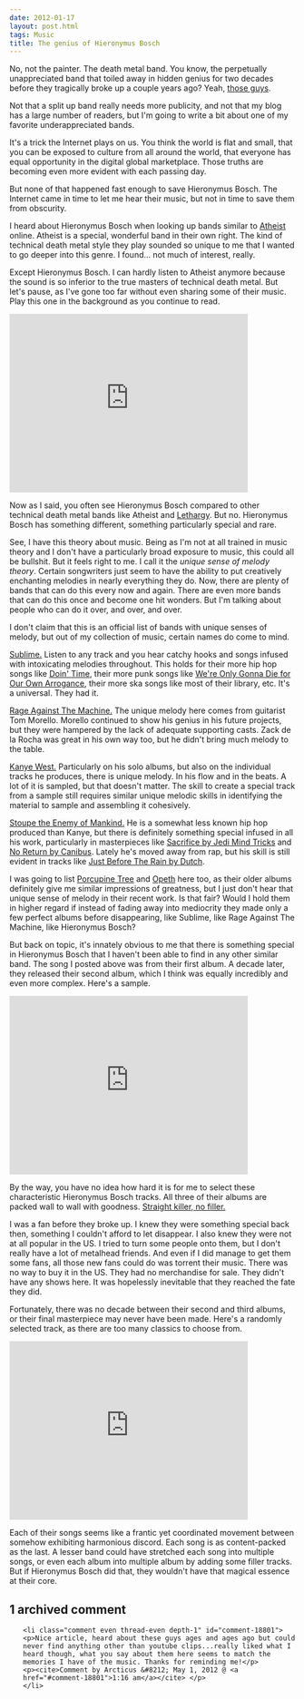 ```yaml
---
date: 2012-01-17
layout: post.html
tags: Music
title: The genius of Hieronymus Bosch
---
```


<p>No, not the painter. The death metal band. You know, the perpetually unappreciated band that toiled away in hidden genius for two decades before they tragically broke up a couple years ago? Yeah, <a href="http://www.metal-archives.com/bands/Hieronymus_Bosch/16129">those guys</a>.</p>

<p>Not that a split up band really needs more publicity, and not that my blog has a large number of readers, but I'm going to write a bit about one of my favorite underappreciated bands.</p>

<!--more-->

<p>It's a trick the Internet plays on us. You think the world is flat and small, that you can be exposed to culture from all around the world, that everyone has equal opportunity in the digital global marketplace. Those truths are becoming even more evident with each passing day.</p>

<p>But none of that happened fast enough to save Hieronymus Bosch. The Internet came in time to let me hear their music, but not in time to save them from obscurity.</p>

<p>I heard about Hieronymus Bosch when looking up bands similar to <a href="http://www.metal-archives.com/bands/Atheist/304">Atheist</a> online. Atheist is a special, wonderful band in their own right. The kind of technical death metal style they play sounded so unique to me that I wanted to go deeper into this genre. I found... not much of interest, really.</p>

<p>Except Hieronymus Bosch. I can hardly listen to Atheist anymore because the sound is so inferior to the true masters of technical death metal. But let's pause, as I've gone too far without even sharing some of their music. Play this one in the background as you continue to read.</p>

<iframe style="aspect-ratio: 4 / 3; width: 100% !important; max-width: 420px" src="http://www.youtube.com/embed/S4CkrhQ_FNs" frameborder="0" allowfullscreen></iframe>

<p>Now as I said, you often see Hieronymus Bosch compared to other technical death metal bands like Atheist and <a href="http://www.metal-archives.com/bands/Lethargy/2945">Lethargy</a>. But no. Hieronymus Bosch has something different, something particularly special and rare.</p>

<p>See, I have this theory about music. Being as I'm not at all trained in music theory and I don't have a particularly broad exposure to music, this could all be bullshit. But it feels right to me. I call it the <em>unique sense of melody theory</em>. Certain songwriters just seem to have the ability to put creatively enchanting melodies in nearly everything they do. Now, there are plenty of bands that can do this every now and again. There are even more bands that can do this once and become one hit wonders. But I'm talking about people who can do it over, and over, and over.</p>

<p>I don't claim that this is an official list of bands with unique senses of melody, but out of my collection of music, certain names do come to mind.</p>

<p><a href="http://en.wikipedia.org/wiki/Sublime_%28band%29">Sublime.</a> Listen to any track and you hear catchy hooks and songs infused with intoxicating melodies throughout. This holds for their more hip hop songs like <a href="http://www.youtube.com/watch?v=kxGh6VGxuw0">Doin' Time</a>, their more punk songs like <a href="http://www.youtube.com/watch?v=K-pz8OdkDHI">We're Only Gonna Die for Our Own Arrogance</a>, their more ska songs like most of their library, etc. It's a universal. They had it.</p>

<p><a href="http://en.wikipedia.org/wiki/Rage_Against_the_Machine">Rage Against The Machine.</a> The unique melody here comes from guitarist Tom Morello. Morello continued to show his genius in his future projects, but they were hampered by the lack of adequate supporting casts. Zack de la Rocha was great in his own way too, but he didn't bring much melody to the table.</p>

<p><a href="http://en.wikipedia.org/wiki/Kanye_West">Kanye West.</a> Particularly on his solo albums, but also on the individual tracks he produces, there is unique melody. In his flow and in the beats. A lot of it is sampled, but that doesn't matter. The skill to create a special track from a sample still requires similar unique melodic skills in identifying the material to sample and assembling it cohesively.</p>

<p><a href="http://en.wikipedia.org/wiki/Stoupe_the_Enemy_of_Mankind">Stoupe the Enemy of Mankind.</a> He is a somewhat less known hip hop produced than Kanye, but there is definitely something special infused in all his work, particularly in masterpieces like <a href="http://www.youtube.com/watch?v=sZYC6db5HFs">Sacrifice by Jedi Mind Tricks</a> and <a href="http://www.youtube.com/watch?v=ymiarqotiP4">No Return by Canibus</a>. Lately he's moved away from rap, but his skill is still evident in tracks like <a href="http://www.youtube.com/watch?v=EDBKM64Fzl4">Just Before The Rain by Dutch</a>.</p>

<p>I was going to list <a href="http://en.wikipedia.org/wiki/Porcupine_Tree">Porcupine Tree</a> and <a href="http://en.wikipedia.org/wiki/Opeth">Opeth</a> here too, as their older albums definitely give me similar impressions of greatness, but I just don't hear that unique sense of melody in their recent work. Is that fair? Would I hold them in higher regard if instead of fading away into mediocrity they made only a few perfect albums before disappearing, like Sublime, like Rage Against The Machine, like Hieronymus Bosch?</p>

<p>But back on topic, it's innately obvious to me that there is something special in Hieronymus Bosch that I haven't been able to find in any other similar band. The song I posted above was from their first album. A decade later, they released their second album, which I think was equally incredibly and even more complex. Here's a sample.</p>

<iframe style="aspect-ratio: 4 / 3; width: 100% !important; max-width: 420px" src="http://www.youtube.com/embed/Bt-600rmdvs" frameborder="0" allowfullscreen></iframe>

<p>By the way, you have no idea how hard it is for me to select these characteristic Hieronymus Bosch tracks. All three of their albums are packed wall to wall with goodness. <a href="http://www.youtube.com/watch?v=WZN0KB2hbA0">Straight killer, no filler.</a></p>

<p>I was a fan before they broke up. I knew they were something special back then, something I couldn't afford to let disappear. I also knew they were not at all popular in the US. I tried to turn some people onto them, but I don't really have a lot of metalhead friends. And even if I did manage to get them some fans, all those new fans could do was torrent their music. There was no way to buy it in the US. They had no merchandise for sale. They didn't have any shows here. It was hopelessly inevitable that they reached the fate they did.</p>

<p>Fortunately, there was no decade between their second and third albums, or their final masterpiece may never have been made. Here's a randomly selected track, as there are too many classics to choose from.</p>

<iframe style="aspect-ratio: 4 / 3; width: 100% !important; max-width: 420px" src="http://www.youtube.com/embed/o6URrXvyais" frameborder="0" allowfullscreen></iframe>

<p>Each of their songs seems like a frantic yet coordinated movement between somehow exhibiting harmonious discord. Each song is as content-packed as the last. A lesser band could have stretched each song into multiple songs, or even each album into multiple album by adding some filler tracks. But if Hieronymus Bosch did that, they wouldn't have that magical essence at their core.</p>

<h2 id="comments">1 archived comment</h2>

<ol id="commentlist">

    <li class="comment even thread-even depth-1" id="comment-18801">
    <p>Nice article, heard about these guys ages and ages ago but could never find anything other than youtube clips...really liked what I heard though, what you say about them here seems to match the memories I have of the music. Thanks for reminding me!</p>
    <p><cite>Comment by Arcticus &#8212; May 1, 2012 @ <a href="#comment-18801">1:16 am</a></cite> </p>
    </li>


</ol>